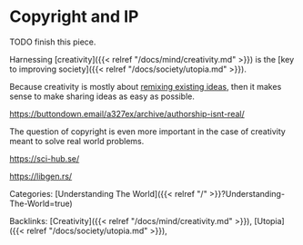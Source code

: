 # Copyright and IP

TODO finish this piece.

Harnessing [creativity]({{< relref "/docs/mind/creativity.md" >}}) is the [key
to improving society]({{< relref "/docs/society/utopia.md" >}}).

Because creativity is mostly about [remixing existing
ideas](https://youtu.be/nJPERZDfyWc), then it makes sense to make sharing ideas
as easy as possible.

https://buttondown.email/a327ex/archive/authorship-isnt-real/



The question of copyright is even more important in the case of creativity
meant to solve real world problems.

https://sci-hub.se/

https://libgen.rs/

Categories: [Understanding The World]({{< relref "/" >}}?Understanding-The-World=true)

Backlinks: [Creativity]({{< relref "/docs/mind/creativity.md" >}}), 
[Utopia]({{< relref "/docs/society/utopia.md" >}}), 

